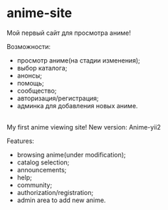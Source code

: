 # anime-site
Мой первый сайт для просмотра аниме!

Возможности:
 * просмотр аниме(на стадии изменения);
 * выбор каталога;
 * анонсы;
 * помощь;
 * сообщество;
 * авторизация/регистрация;
 * админка для добавления новых аниме.
<br>
My first anime viewing site! New version: <a href"https://github.com/webmaster-mpt/anime-yii2">Anime-yii2</a>

Features:
 * browsing anime(under modification);
 * catalog selection;
 * announcements;
 * help;
 * community;
 * authorization/registration;
 * admin area to add new anime.
